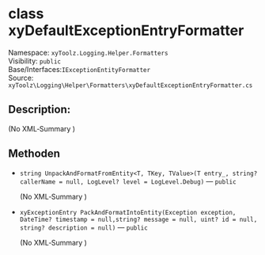 # class xyDefaultExceptionEntryFormatter

Namespace: `xyToolz.Logging.Helper.Formatters`  
Visibility: `public`  
Base/Interfaces:`IExceptionEntityFormatter`  
Source: `xyToolz\Logging\Helper\Formatters\xyDefaultExceptionEntryFormatter.cs`

## Description:

(No XML‑Summary )

## Methoden

- `string UnpackAndFormatFromEntity<T, TKey, TValue>(T entry_, string? callerName = null, LogLevel? level = LogLevel.Debug)` — `public`
  
  (No XML‑Summary )
- `xyExceptionEntry PackAndFormatIntoEntity(Exception exception, DateTime? timestamp = null,string? message = null, uint? id = null, string? description = null)` — `public`
  
  (No XML‑Summary )

